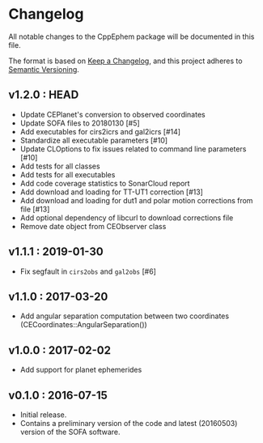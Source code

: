 # Changelog
All notable changes to the CppEphem package will be documented in this file.

The format is based on [Keep a Changelog](https://keepachangelog.com/en/1.0.0/),
and this project adheres to [Semantic Versioning](https://semver.org/spec/v2.0.0.html).

## v1.2.0 : HEAD
- Update CEPlanet's conversion to observed coordinates
- Update SOFA files to 20180130 [#5]
- Add executables for cirs2icrs and gal2icrs [#14]
- Standardize all executable parameters [#10]
- Update CLOptions to fix issues related to command line parameters [#10]
- Add tests for all classes
- Add tests for all executables
- Add code coverage statistics to SonarCloud report
- Add download and loading for TT-UT1 correction [#13]
- Add download and loading for dut1 and polar motion corrections from file [#13]
- Add optional dependency of libcurl to download corrections file
- Remove date object from CEObserver class


## v1.1.1 : 2019-01-30
- Fix segfault in `cirs2obs` and `gal2obs` [#6]


## v1.1.0 : 2017-03-20
- Add angular separation computation between two coordinates (CECoordinates::AngularSeparation())


## v1.0.0 : 2017-02-02
- Add support for planet ephemerides


## v0.1.0 : 2016-07-15
- Initial release. 
- Contains a preliminary version of the code and latest (20160503) version of the SOFA software.
